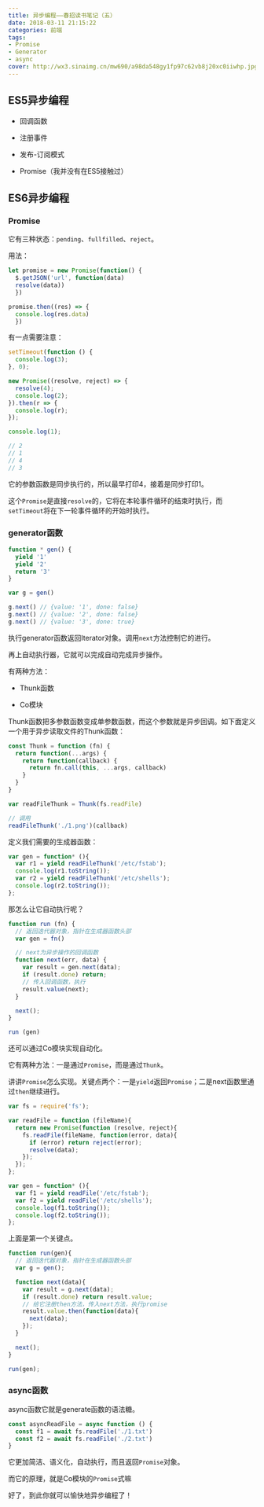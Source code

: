 ```yaml
---
title: 异步编程——春招读书笔记（五）
date: 2018-03-11 21:15:22
categories: 前端
tags:
- Promise
- Generator
- async
cover: http://wx3.sinaimg.cn/mw690/a98da548gy1fp97c62vb8j20xc0iiwhp.jpg
---
```


## ES5异步编程

* 回调函数

* 注册事件

* 发布-订阅模式

* Promise（我并没有在ES5接触过）

## ES6异步编程

### Promise

它有三种状态：`pending`、`fullfilled`、`reject`。

用法：

```js
let promise = new Promise(function() {
  $.getJSON('url', function(data)
  resolve(data))
  })

promise.then((res) => {
  console.log(res.data)
  })
```

有一点需要注意：

```js
setTimeout(function () {
  console.log(3);
}, 0);

new Promise((resolve, reject) => {
  resolve(4);
  console.log(2);
}).then(r => {
  console.log(r);
});

console.log(1);

// 2
// 1
// 4
// 3
```

它的参数函数是同步执行的，所以最早打印4，接着是同步打印1。

这个`Promise`是直接`resolve`的，它将在本轮事件循环的结束时执行，而`setTimeout`将在下一轮事件循环的开始时执行。

### generator函数

```js
function * gen() {
  yield '1'
  yield '2'
  return '3'
}

var g = gen()

g.next() // {value: '1', done: false}
g.next() // {value: '2', done: false}
g.next() // {value: '3', done: true}
```

执行generator函数返回Iterator对象。调用`next`方法控制它的进行。

再上自动执行器，它就可以完成自动完成异步操作。

有两种方法：

* Thunk函数

* Co模块

Thunk函数把多参数函数变成单参数函数，而这个参数就是异步回调。如下面定义一个用于异步读取文件的Thunk函数：

```js
const Thunk = function (fn) {
  return function(...args) {
    return function(callback) {
      return fn.call(this, ...args, callback)
    }
  }
}

var readFileThunk = Thunk(fs.readFile)

// 调用
readFileThunk('./1.png')(callback)
```

定义我们需要的生成器函数：

```js
var gen = function* (){
  var r1 = yield readFileThunk('/etc/fstab');
  console.log(r1.toString());
  var r2 = yield readFileThunk('/etc/shells');
  console.log(r2.toString());
};
```

那怎么让它自动执行呢？

```js
function run (fn) {
  // 返回迭代器对象，指针在生成器函数头部
  var gen = fn()

  // next为异步操作的回调函数
  function next(err, data) {
    var result = gen.next(data);
    if (result.done) return;
    // 传入回调函数，执行
    result.value(next);
  }

  next();
}

run (gen)
```
还可以通过Co模块实现自动化。

它有两种方法：一是通过`Promise`，而是通过`Thunk`。

讲讲`Promise`怎么实现。关键点两个：一是`yield`返回`Promise`；二是next函数里通过`then`继续进行。

```js
var fs = require('fs');

var readFile = function (fileName){
  return new Promise(function (resolve, reject){
    fs.readFile(fileName, function(error, data){
      if (error) return reject(error);
      resolve(data);
    });
  });
};

var gen = function* (){
  var f1 = yield readFile('/etc/fstab');
  var f2 = yield readFile('/etc/shells');
  console.log(f1.toString());
  console.log(f2.toString());
};
```

上面是第一个关键点。

```js
function run(gen){
  // 返回迭代器对象，指针在生成器函数头部
  var g = gen();

  function next(data){
    var result = g.next(data);
    if (result.done) return result.value;
    // 给它注册then方法，传入next方法，执行promise
    result.value.then(function(data){
      next(data);
    });
  }

  next();
}

run(gen);
```

### async函数

async函数它就是generate函数的语法糖。

```js
const asyncReadFile = async function () {
  const f1 = await fs.readFile('./1.txt')
  const f2 = await fs.readFile('./2.txt')
}
```

它更加简洁、语义化，自动执行，而且返回`Promise`对象。

而它的原理，就是Co模块的`Promise`式嘛

好了，到此你就可以愉快地异步编程了！